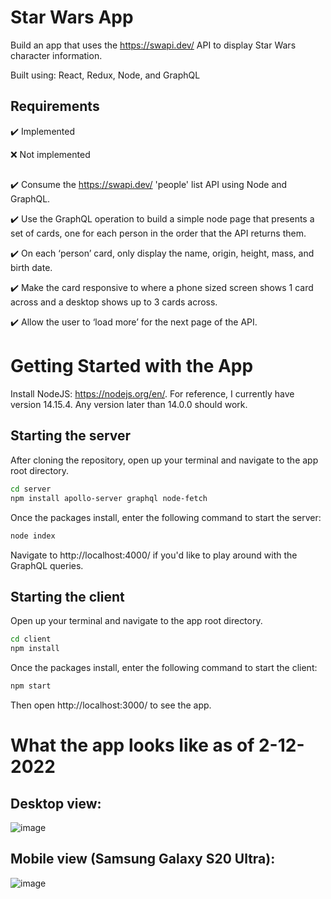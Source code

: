 # Star Wars App
Build an app that uses the https://swapi.dev/ API to display Star Wars character information. 

Built using: React, Redux, Node, and GraphQL

## Requirements

:heavy_check_mark: Implemented 

:x: Not implemented

##

:heavy_check_mark: Consume the https://swapi.dev/ 'people' list API using Node and GraphQL.

:heavy_check_mark: Use the GraphQL operation to build a simple node page that presents a set of cards, one for each person in the order that the API returns them.

:heavy_check_mark: On each ‘person’ card, only display the name, origin, height, mass, and birth date.

:heavy_check_mark: Make the card responsive to where a phone sized screen shows 1 card across and a desktop shows up to 3 cards across.

:heavy_check_mark: Allow the user to ‘load more’ for the next page of the API.

# Getting Started with the App
Install NodeJS: https://nodejs.org/en/. For reference, I currently have version 14.15.4. Any version later than 14.0.0 should work.

## Starting the server
After cloning the repository, open up your terminal and navigate to the app root directory.

```sh
cd server
npm install apollo-server graphql node-fetch
```
Once the packages install, enter the following command to start the server:

```sh
node index
```

Navigate to http://localhost:4000/ if you'd like to play around with the GraphQL queries.
## Starting the client
Open up your terminal and navigate to the app root directory.

```sh
cd client
npm install
```

Once the packages install, enter the following command to start the client:

```sh
npm start
```
Then open http://localhost:3000/ to see the app.

# What the app looks like as of 2-12-2022

## Desktop view:
![image](https://user-images.githubusercontent.com/16530058/153731099-ebc646ab-c1e7-473b-bd63-26cbc8f8d19f.png)


## Mobile view (Samsung Galaxy S20 Ultra):
![image](https://user-images.githubusercontent.com/16530058/153731116-624e6616-1075-4ef4-a0b2-6fd8b5be91e4.png)
